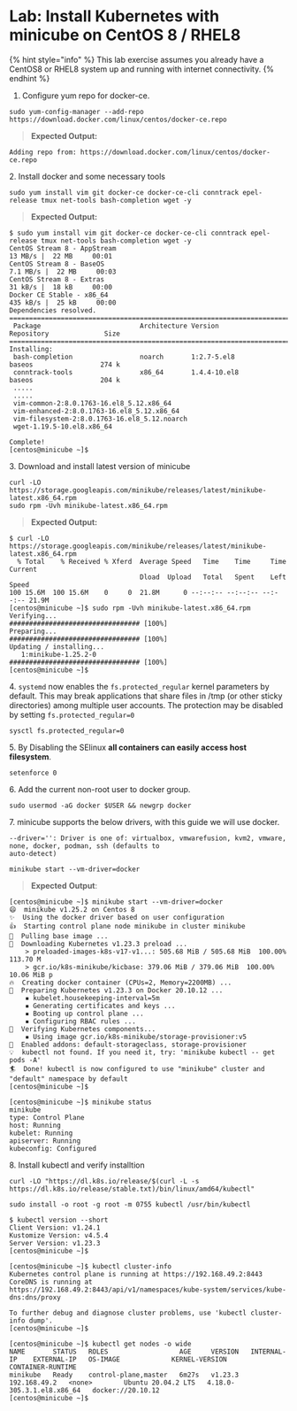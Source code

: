 # Lab: Install Kubernetes with minicube on CentOS 8 / RHEL8

{% hint style="info" %}
This lab exercise assumes you already have a CentOS8 or RHEL8 system up and running with internet connectivity.
{% endhint %}

1. Configure yum repo for docker-ce.

```
sudo yum-config-manager --add-repo https://download.docker.com/linux/centos/docker-ce.repo
```

> **Expected Output:**

`Adding repo from: https://download.docker.com/linux/centos/docker-ce.repo`

2\. Install docker and some necessary tools

```
sudo yum install vim git docker-ce docker-ce-cli conntrack epel-release tmux net-tools bash-completion wget -y
```

> **Expected Output:**

```
$ sudo yum install vim git docker-ce docker-ce-cli conntrack epel-release tmux net-tools bash-completion wget -y
CentOS Stream 8 - AppStream                                                               13 MB/s |  22 MB     00:01    
CentOS Stream 8 - BaseOS                                                                 7.1 MB/s |  22 MB     00:03    
CentOS Stream 8 - Extras                                                                  31 kB/s |  18 kB     00:00    
Docker CE Stable - x86_64                                                                435 kB/s |  25 kB     00:00    
Dependencies resolved.
=========================================================================================================================
 Package                         Architecture Version                                       Repository              Size
=========================================================================================================================
Installing:
 bash-completion                 noarch       1:2.7-5.el8                                   baseos                 274 k
 conntrack-tools                 x86_64       1.4.4-10.el8                                  baseos                 204 k
 .....
 .....
 vim-common-2:8.0.1763-16.el8_5.12.x86_64                                                                               
 vim-enhanced-2:8.0.1763-16.el8_5.12.x86_64                                                                             
 vim-filesystem-2:8.0.1763-16.el8_5.12.noarch                                                                           
 wget-1.19.5-10.el8.x86_64                                                                                              

Complete!
[centos@minicube ~]$ 
```

3\. Download and install latest version of minicube

```
curl -LO https://storage.googleapis.com/minikube/releases/latest/minikube-latest.x86_64.rpm
sudo rpm -Uvh minikube-latest.x86_64.rpm
```

> **Expected Output:**

```
$ curl -LO https://storage.googleapis.com/minikube/releases/latest/minikube-latest.x86_64.rpm
  % Total    % Received % Xferd  Average Speed   Time    Time     Time  Current
                                 Dload  Upload   Total   Spent    Left  Speed
100 15.6M  100 15.6M    0     0  21.8M      0 --:--:-- --:--:-- --:--:-- 21.9M
[centos@minicube ~]$ sudo rpm -Uvh minikube-latest.x86_64.rpm
Verifying...                          ################################# [100%]
Preparing...                          ################################# [100%]
Updating / installing...
   1:minikube-1.25.2-0                ################################# [100%]
[centos@minicube ~]$ 
```

4\. `systemd` now enables the `fs.protected_regular` kernel parameters by default. This may break applications that share files in /tmp (or other sticky directories) among multiple user accounts. The protection may be disabled by setting `fs.protected_regular=0`

```
sysctl fs.protected_regular=0
```

5\. By Disabling the SElinux **all containers can easily access host filesystem**.

```
setenforce 0
```

6\. Add the current non-root user to docker group.

```
sudo usermod -aG docker $USER && newgrp docker
```

7\. minicube supports the below drivers, with this guide we will use docker.

```
--driver='': Driver is one of: virtualbox, vmwarefusion, kvm2, vmware, none, docker, podman, ssh (defaults to
auto-detect)
```

```
minikube start --vm-driver=docker
```

> **Expected** **Output**:

```
[centos@minicube ~]$ minikube start --vm-driver=docker
😄  minikube v1.25.2 on Centos 8
✨  Using the docker driver based on user configuration
👍  Starting control plane node minikube in cluster minikube
🚜  Pulling base image ...
💾  Downloading Kubernetes v1.23.3 preload ...
    > preloaded-images-k8s-v17-v1...: 505.68 MiB / 505.68 MiB  100.00% 113.70 M
    > gcr.io/k8s-minikube/kicbase: 379.06 MiB / 379.06 MiB  100.00% 10.06 MiB p
🔥  Creating docker container (CPUs=2, Memory=2200MB) ...
🐳  Preparing Kubernetes v1.23.3 on Docker 20.10.12 ...
    ▪ kubelet.housekeeping-interval=5m
    ▪ Generating certificates and keys ...
    ▪ Booting up control plane ...
    ▪ Configuring RBAC rules ...
🔎  Verifying Kubernetes components...
    ▪ Using image gcr.io/k8s-minikube/storage-provisioner:v5
🌟  Enabled addons: default-storageclass, storage-provisioner
💡  kubectl not found. If you need it, try: 'minikube kubectl -- get pods -A'
🏄  Done! kubectl is now configured to use "minikube" cluster and "default" namespace by default
[centos@minicube ~]$ 
```

```
[centos@minicube ~]$ minikube status
minikube
type: Control Plane
host: Running
kubelet: Running
apiserver: Running
kubeconfig: Configured
```

8\. Install kubectl and verify installtion

```
curl -LO "https://dl.k8s.io/release/$(curl -L -s https://dl.k8s.io/release/stable.txt)/bin/linux/amd64/kubectl"
```

```
sudo install -o root -g root -m 0755 kubectl /usr/bin/kubectl
```

```
$ kubectl version --short
Client Version: v1.24.1
Kustomize Version: v4.5.4
Server Version: v1.23.3
[centos@minicube ~]$ 
```

```
[centos@minicube ~]$ kubectl cluster-info
Kubernetes control plane is running at https://192.168.49.2:8443
CoreDNS is running at https://192.168.49.2:8443/api/v1/namespaces/kube-system/services/kube-dns:dns/proxy

To further debug and diagnose cluster problems, use 'kubectl cluster-info dump'.
[centos@minicube ~]$ 

```

```
[centos@minicube ~]$ kubectl get nodes -o wide
NAME       STATUS   ROLES                  AGE     VERSION   INTERNAL-IP    EXTERNAL-IP   OS-IMAGE             KERNEL-VERSION              CONTAINER-RUNTIME
minikube   Ready    control-plane,master   6m27s   v1.23.3   192.168.49.2   <none>        Ubuntu 20.04.2 LTS   4.18.0-305.3.1.el8.x86_64   docker://20.10.12
[centos@minicube ~]$ 
```

